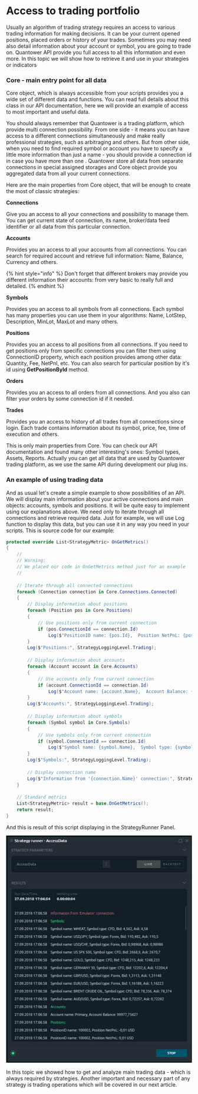 # Access to trading portfolio

Usually an algorithm of trading strategy requires an access to various trading information for making decisions. It can be your current opened positions, placed orders or history of your trades. Sometimes you may need also detail information about your account or symbol, you are going to trade on. Quantower API provide you full access to all this information and even more. In this topic we will show how to retrieve it and use in your strategies or indicators

### Core - main entry point for all data

Core object, which is always accessible from your scripts provides you a wide set of different data and functions. You can read full details about this class in our API documentation, here we will provide an example of access to most important and useful data.

You should always remember that Quantower is a trading platform, which provide multi connection possibility. From one side - it means you can have access to a different connections simultaneously and make really professional strategies, such as arbitraging and others. But from other side, when you need to find required symbol or account you have to specify a little more information than just a name - you should provide a connection id in case you have more than one . Quantower store all data from separate connections in special assigned storages and Core object provide you aggregated data from all your current connections.

Here are the main properties from Core object, that will be enough to create the most of classic strategies:

**Connections**

Give you an access to all your connections and possibility to manage them. You can get current state of connection, its name, broker/data feed identifier or all data from this particular connection.

**Accounts**

Provides you an access to all your accounts from all connections. You can search for required account and retrieve full information: Name, Balance, Currency and others.

{% hint style="info" %}
Don't forget that different brokers may provide you different information their accounts: from very basic to really full and detailed.
{% endhint %}

**Symbols**

Provides you an access to all symbols from all connections. Each symbol has many properties you can use them in your algorithms: Name, LotStep, Description, MinLot, MaxLot and many others.

**Positions**

Provides you an access to all positions from all connections. If you need to get positions only from specific connections you can filter them using ConnectionID property, which each position provides among other data: Quantity, Fee, NetPnl, etc. You can also search for particular position by it's id using **GetPositionById** method.

**Orders**

Provides you an access to all orders from all connections. And you also can filter your orders by some connection id if it needed.

**Trades**

Provides you an access to history of all trades from all connections since login. Each trade contains information about its symbol, price, fee, time of execution and others.



This is only main properties from Core. You can check our API documentation and found many other interesting's ones: Symbol types, Assets, Reports. Actually you can get all data that are used by Quantower trading platform, as we use the same API during development our plug ins.

### An example of using trading data

And as usual let's create a simple example to show possibilities of an API. We will display main information about your active connections and main objects: accounts, symbols and positions. It will be quite easy to implement using our explanations above. We need only to iterate through all connections and retrieve required data. Just for example, we will use Log function to display this data, but you can use it in any way you need in your scripts. This is source code for our example:

```csharp
protected override List<StrategyMetric> OnGetMetrics()
{
    //
    // Warning:
    // We placed our code in OnGetMetrics method just for an example
    //

    // Iterate through all connected connections
    foreach (Connection connection in Core.Connections.Connected)
    {
        // Display information about positions                
        foreach (Position pos in Core.Positions)
        {
            // Use positions only from current connection
            if (pos.ConnectionId == connection.Id)
                Log($"PositionID name: {pos.Id},  Position NetPnL: {pos.NetPnL.ToString()}");
        }
        Log($"Positions:", StrategyLoggingLevel.Trading);

        // Display information about accounts                
        foreach (Account account in Core.Accounts)
        {
            // Use accounts only from current connection
            if (account.ConnectionId == connection.Id)
                Log($"Account name: {account.Name},  Account Balance: {account.Balance.ToString()}");
        }
        Log($"Accounts:", StrategyLoggingLevel.Trading);
               
        // Display information about symbols             
        foreach (Symbol symbol in Core.Symbols)
        {
            // Use symbols only from current connection
            if (symbol.ConnectionId == connection.Id)
                Log($"Symbol name: {symbol.Name},  Symbol type: {symbol.SymbolType.ToString()}, Bid: {symbol.Bid}, Ask: {symbol.Ask}");
        }
        Log($"Symbols:", StrategyLoggingLevel.Trading);

        // Display connection name
        Log($"Information from '{connection.Name}' connection:", StrategyLoggingLevel.Error);
    }

    // Standard metrics
    List<StrategyMetric> result = base.OnGetMetrics();            
    return result;            
}
```

And this is result of this script displaying in the StrategyRunner Panel.

![Information about accounts, symbol and positions displayed in StrategyRunner panel](../.gitbook/assets/accessdataresult.png)

In this topic we showed how to get and analyze main trading data - which is always required by strategies. Another important and necessary part of any strategy is trading operations which will be covered in our next article.

